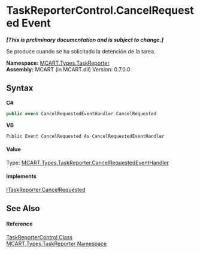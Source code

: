 # TaskReporterControl.CancelRequested Event
 _**\[This is preliminary documentation and is subject to change.\]**_

Se produce cuando se ha solicitado la detención de la tarea.

**Namespace:**&nbsp;<a href="256f3901-18cb-eeca-835c-7de778822db3">MCART.Types.TaskReporter</a><br />**Assembly:**&nbsp;MCART (in MCART.dll) Version: 0.7.0.0

## Syntax

**C#**<br />
``` C#
public event CancelRequestedEventHandler CancelRequested
```

**VB**<br />
``` VB
Public Event CancelRequested As CancelRequestedEventHandler
```


#### Value
Type: <a href="b6bb3585-bba1-fbac-e7ba-70b07abbb721">MCART.Types.TaskReporter.CancelRequestedEventHandler</a>

#### Implements
<a href="159ddd68-03c3-bbd0-1a5a-4091eca42abd">ITaskReporter.CancelRequested</a><br />

## See Also


#### Reference
<a href="8772b8d4-cb78-6a2a-83e0-dd746f24cc98">TaskReporterControl Class</a><br /><a href="256f3901-18cb-eeca-835c-7de778822db3">MCART.Types.TaskReporter Namespace</a><br />